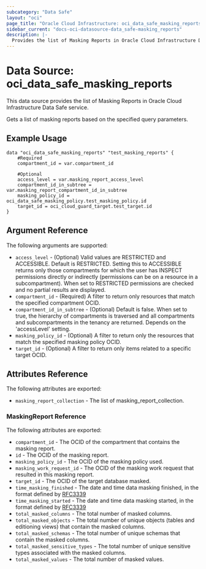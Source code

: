 ```yaml
---
subcategory: "Data Safe"
layout: "oci"
page_title: "Oracle Cloud Infrastructure: oci_data_safe_masking_reports"
sidebar_current: "docs-oci-datasource-data_safe-masking_reports"
description: |-
  Provides the list of Masking Reports in Oracle Cloud Infrastructure Data Safe service
---
```


# Data Source: oci_data_safe_masking_reports
This data source provides the list of Masking Reports in Oracle Cloud Infrastructure Data Safe service.

Gets a list of masking reports based on the specified query parameters.

## Example Usage

```hcl
data "oci_data_safe_masking_reports" "test_masking_reports" {
	#Required
	compartment_id = var.compartment_id

	#Optional
	access_level = var.masking_report_access_level
	compartment_id_in_subtree = var.masking_report_compartment_id_in_subtree
	masking_policy_id = oci_data_safe_masking_policy.test_masking_policy.id
	target_id = oci_cloud_guard_target.test_target.id
}
```

## Argument Reference

The following arguments are supported:

* `access_level` - (Optional) Valid values are RESTRICTED and ACCESSIBLE. Default is RESTRICTED. Setting this to ACCESSIBLE returns only those compartments for which the user has INSPECT permissions directly or indirectly (permissions can be on a resource in a subcompartment). When set to RESTRICTED permissions are checked and no partial results are displayed. 
* `compartment_id` - (Required) A filter to return only resources that match the specified compartment OCID.
* `compartment_id_in_subtree` - (Optional) Default is false. When set to true, the hierarchy of compartments is traversed and all compartments and subcompartments in the tenancy are returned. Depends on the 'accessLevel' setting. 
* `masking_policy_id` - (Optional) A filter to return only the resources that match the specified masking policy OCID.
* `target_id` - (Optional) A filter to return only items related to a specific target OCID.


## Attributes Reference

The following attributes are exported:

* `masking_report_collection` - The list of masking_report_collection.

### MaskingReport Reference

The following attributes are exported:

* `compartment_id` - The OCID of the compartment that contains the masking report.
* `id` - The OCID of the masking report.
* `masking_policy_id` - The OCID of the masking policy used.
* `masking_work_request_id` - The OCID of the masking work request that resulted in this masking report.
* `target_id` - The OCID of the target database masked.
* `time_masking_finished` - The date and time data masking finished, in the format defined by [RFC3339](https://tools.ietf.org/html/rfc3339)
* `time_masking_started` - The date and time data masking started, in the format defined by [RFC3339](https://tools.ietf.org/html/rfc3339)
* `total_masked_columns` - The total number of masked columns.
* `total_masked_objects` - The total number of unique objects (tables and editioning views) that contain the masked columns.
* `total_masked_schemas` - The total number of unique schemas that contain the masked columns.
* `total_masked_sensitive_types` - The total number of unique sensitive types associated with the masked columns.
* `total_masked_values` - The total number of masked values.


